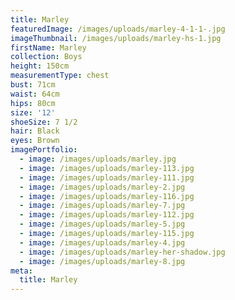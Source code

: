 ```yaml
---
title: Marley
featuredImage: /images/uploads/marley-4-1-1-.jpg
imageThumbnail: /images/uploads/marley-hs-1.jpg
firstName: Marley
collection: Boys
height: 150cm
measurementType: chest
bust: 71cm
waist: 64cm
hips: 80cm
size: '12'
shoeSize: 7 1/2
hair: Black
eyes: Brown
imagePortfolio:
  - image: /images/uploads/marley.jpg
  - image: /images/uploads/marley-113.jpg
  - image: /images/uploads/marley-111.jpg
  - image: /images/uploads/marley-2.jpg
  - image: /images/uploads/marley-116.jpg
  - image: /images/uploads/marley-7.jpg
  - image: /images/uploads/marley-112.jpg
  - image: /images/uploads/marley-5.jpg
  - image: /images/uploads/marley-115.jpg
  - image: /images/uploads/marley-4.jpg
  - image: /images/uploads/marley-her-shadow.jpg
  - image: /images/uploads/marley-8.jpg
meta:
  title: Marley
---
```


